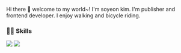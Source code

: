 Hi there 👋 welcome to my world~! 
I'm soyeon kim. I'm publisher and frontend developer. 
I enjoy walking and bicycle riding.

### 🤟🏻 Skills

<img src="https://img.shields.io/badge/HTML5-E34F26?style=flat-square&logo=HTML5&logoColor=white"/> <img src="https://img.shields.io/badge/CSS3
-1572B6?style=flat-square&logo=CSS3&logoColor=white"/>
